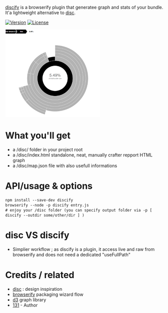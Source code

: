 [discify](https://github.com/131/discify) is a browserify plugin that generatee graph and stats of your bundle. It'a lightweight alternative to [disc](https://github.com/hughsk/disc).

[![Version](https://img.shields.io/npm/v/discify.svg)](https://www.npmjs.com/package/discify)
[![License](https://img.shields.io/badge/license-MIT-blue.svg)](http://opensource.org/licenses/MIT)

![tiny output demo](doc/disc.png)

# What you'll get
* a /disc/ folder in your project root
* a /disc/index.html standalone, neat, manually crafter repport HTML graph
* a /disc/map.json file with also usefull informations

# API/usage  & options
```
npm install --save-dev discify
browserify --node -p discify entry.js
# enjoy your /disc folder (you can specify output folder via -p [ discify --outdir some/other/dir ] )
```



# disc VS discify
* Simplier workflow ; as discify is a plugin, it access live and raw from browserify and does not need a dedicated "useFullPath"


# Credits / related
* [disc](https://github.com/hughsk/disc) : design inspiration
* [browserify](https://github.com/substack/browserify) packaging wizard flow
* [d3](https://d3js.org/) graph library
* [131](https://github.com/131) - Author